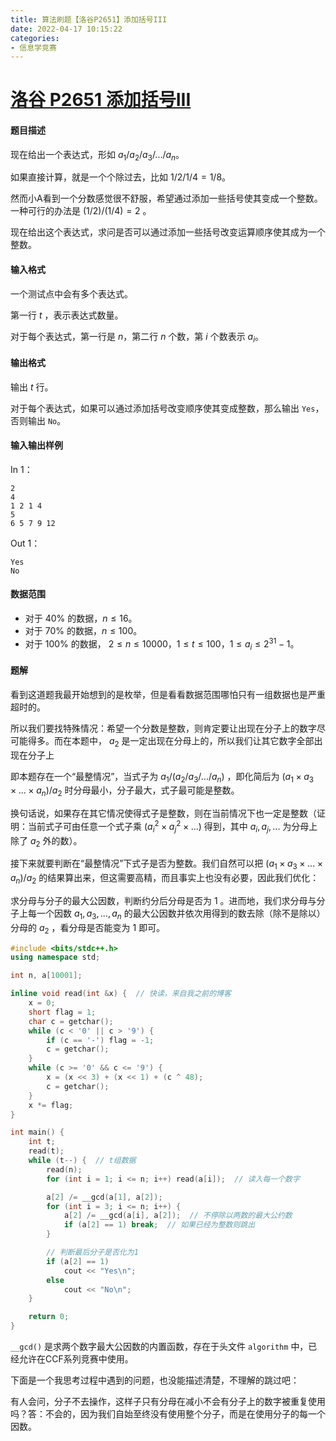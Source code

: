 ```yaml
---
title: 算法刷题【洛谷P2651】添加括号III
date: 2022-04-17 10:15:22
categories:
- 信息学竞赛
---
```


# [洛谷 P2651 添加括号III](https://www.luogu.com.cn/problem/P2651)

#### 题目描述

现在给出一个表达式，形如 $a_{1}/a_{2}/a_{3}/.../a_{n}$。

如果直接计算，就是一个个除过去，比如 $1/2/1/4 = 1/8$。

然而小$\text{A}$看到一个分数感觉很不舒服，希望通过添加一些括号使其变成一个整数。一种可行的办法是 $(1/2)/(1/4)=2$ 。

现在给出这个表达式，求问是否可以通过添加一些括号改变运算顺序使其成为一个整数。

#### 输入格式

一个测试点中会有多个表达式。

第一行 $t$ ，表示表达式数量。

对于每个表达式，第一行是 $n$，第二行 $n$ 个数，第 $i$ 个数表示 $a_{i}$。

#### 输出格式

输出 $t$ 行。

对于每个表达式，如果可以通过添加括号改变顺序使其变成整数，那么输出 `Yes`，否则输出 `No`。

#### 输入输出样例

In 1：

```text
2
4
1 2 1 4
5
6 5 7 9 12
```

Out 1：

```text
Yes
No
```

#### 数据范围

- 对于 $40\%$ 的数据，$n \le 16$。
- 对于 $70\%$ 的数据，$n \le 100$。
- 对于 $100\%$ 的数据， $2 \le n \le 10000$，$1 \le t \le 100$，$1 \le a_{i}\le 2^{31}-1$。

#### 题解

看到这道题我最开始想到的是枚举，但是看看数据范围哪怕只有一组数据也是严重超时的。

所以我们要找特殊情况：希望一个分数是整数，则肯定要让出现在分子上的数字尽可能得多。而在本题中， $a_2$ 是一定出现在分母上的，所以我们让其它数字全部出现在分子上

即本题存在一个“最整情况”，当式子为 $a_{1}/(a_{2}/a_{3}/.../a_{n})$ ，即化简后为 $(a_{1} \times a_{3} \times ... \times a_{n}) / a_{2}$ 时分母最小，分子最大，式子最可能是整数。

换句话说，如果存在其它情况使得式子是整数，则在当前情况下也一定是整数（证明：当前式子可由任意一个式子乘 $(a_{i}^2 \times a_{j}^2 \times ...)$ 得到，其中 $a_i, a_j, ...$ 为分母上除了 $a_2$ 外的数）。

接下来就要判断在“最整情况”下式子是否为整数。我们自然可以把 $(a_{1} \times a_{3} \times ... \times a_{n}) / a_{2}$ 的结果算出来，但这需要高精，而且事实上也没有必要，因此我们优化：

求分母与分子的最大公因数，判断约分后分母是否为 $1$ 。进而地，我们求分母与分子上每一个因数 $a_{1}, a_{3}, ... , a_{n}$ 的最大公因数并依次用得到的数去除（除不是除以）分母的 $a_2$ ，看分母是否能变为 $1$ 即可。

```cpp
#include <bits/stdc++.h>
using namespace std;

int n, a[10001];

inline void read(int &x) {  // 快读，来自我之前的博客
    x = 0;
    short flag = 1;
    char c = getchar();
    while (c < '0' || c > '9') {
        if (c == '-') flag = -1;
        c = getchar();
    }
    while (c >= '0' && c <= '9') {
        x = (x << 3) + (x << 1) + (c ^ 48);
        c = getchar();
    }
    x *= flag;
}

int main() {
    int t;
    read(t);
    while (t--) {  // t组数据
        read(n);
        for (int i = 1; i <= n; i++) read(a[i]);  // 读入每一个数字

        a[2] /= __gcd(a[1], a[2]);
        for (int i = 3; i <= n; i++) {
            a[2] /= __gcd(a[i], a[2]);  // 不停除以两数的最大公约数
            if (a[2] == 1) break;  // 如果已经为整数则跳出
        }

        // 判断最后分子是否化为1
        if (a[2] == 1)
            cout << "Yes\n";
        else
            cout << "No\n";
    }

    return 0;
}
```

`__gcd()` 是求两个数字最大公因数的内置函数，存在于头文件 `algorithm` 中，已经允许在CCF系列竞赛中使用。

下面是一个我思考过程中遇到的问题，也没能描述清楚，不理解的跳过吧：

有人会问，分子不去操作，这样子只有分母在减小不会有分子上的数字被重复使用吗？答：不会的，因为我们自始至终没有使用整个分子，而是在使用分子的每一个因数。
